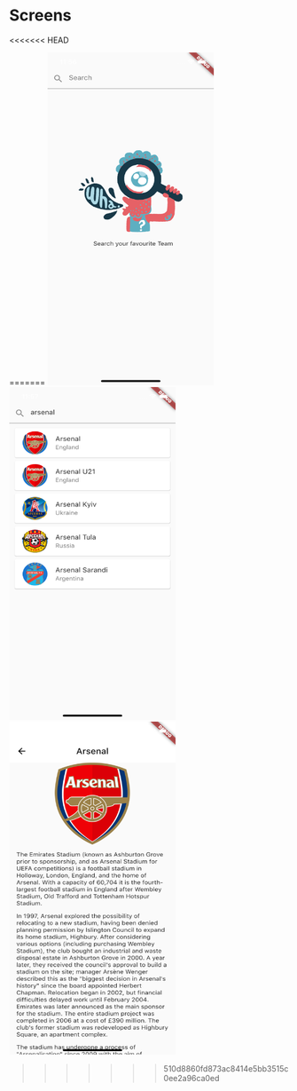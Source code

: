 # Screens

<<<<<<< HEAD

=======
<img src="images/screen1.png" alt="screen image" width="300" height="600"> <img src="images/search screen.png" alt="screen image" width="300" height="600"> <img src="images/detailScreen.png" alt="screen image" width="300" height="600">
>>>>>>> 510d8860fd873ac8414e5bb3515c0ee2a96ca0ed
